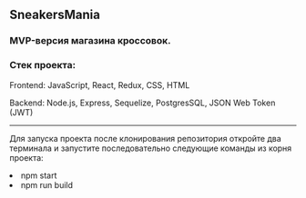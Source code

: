 ## SneakersMania
### MVP-версия магазина кроссовок.

### Стек проекта:
<p>Frontend: JavaScript, React, Redux, CSS, HTML</p>
<p>Backend: Node.js, Express, Sequelize, PostgresSQL, JSON Web Token (JWT)</p>

<!--  
<h4 align=center><b><hr>Главная страница<hr></h4>

<div align=center><img width="80%" alt="main page" src="https://user-images.githubusercontent.com/92839518/173991172-02d12f65-332f-4c54-8d15-43bb6fb55f60.png"></div>
 
 <h4 align=center><b><hr>Корзина<hr></h4>

<div align=center><img width="80%" alt="cart" src="https://user-images.githubusercontent.com/92839518/173992203-951a6c3c-6fcb-42bf-9205-1d0b3789df54.png"></div>

 <h4 align=center><b><hr>Заказы<hr></h4>

<div align=center><img width="80%" alt="orders" src="https://user-images.githubusercontent.com/92839518/173992344-79c6fcd8-e7b1-4e7f-949d-2bde964d707a.png"></div>
  
<h4 align=center><b><hr>Панель администратора<hr></h4>

<div align=center><img width="80%" alt="admin" src="https://user-images.githubusercontent.com/92839518/173992616-2f69937e-4665-4c09-8101-f539d6d62c86.png"></div>
 
 <h4 align=center><b><hr>Карта, календарь<hr></h4>

<div align=center><img width="40%" alt="map" src="https://user-images.githubusercontent.com/92839518/173992746-b5d0ab33-7297-445d-a9d1-86bda69842cb.png">&nbsp;&nbsp;&nbsp;&nbsp;&nbsp;&nbsp;&nbsp;&nbsp;&nbsp;&nbsp;&nbsp;&nbsp;&nbsp;&nbsp;<img width="40%" alt="calendar" src="https://user-images.githubusercontent.com/92839518/173992758-b3a1852c-c751-4583-84f0-87095c9b72ba.png"></div> -->

<hr>
<p>Для запуска проекта после клонирования репозитория откройте два терминала и запустите последовательно следующие команды из корня проекта:</p>
<li>npm start</li>
<li>npm run build</li>
